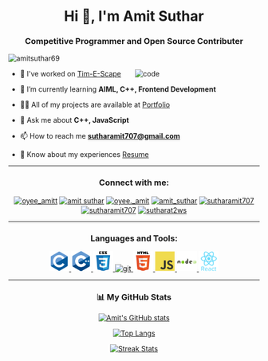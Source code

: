 <h1 align="center" style="font-weight: bold">Hi 👋, I'm Amit Suthar </h1>
<h3 align="center">Competitive Programmer and Open Source Contributer</h3>

<p align="left"> <img src="https://komarev.com/ghpvc/?username=amitsuthar69&label=Profile%20views&color=0e75b6&style=flat" alt="amitsuthar69" /> </p>

<img align="right" alt="code" width="250" src="https://camo.githubusercontent.com/5ddf73ad3a205111cf8c686f687fc216c2946a75005718c8da5b837ad9de78c9/68747470733a2f2f7468756d62732e6766796361742e636f6d2f4576696c4e657874446576696c666973682d736d616c6c2e676966">

- 🔭 I've worked on [Tim-E-Scape](https://sumitst05.itch.io/tim-e-scape)

- 🌱 I’m currently learning **AIML, C++, Frontend Development**

- 👨‍💻 All of my projects are available at [Portfolio](https://portfolio.amitsuthar.repl.co/)

- 💬 Ask me about **C++, JavaScript**

- 📫 How to reach me **sutharamit707@gmail.com**

- 📄 Know about my experiences [Resume](https://drive.google.com/file/d/1bDtq6Si0bWaGRErNN89nwfgZ-MZyYp7n/view?usp=sharing)
<hr>
<h3 align="center" style="font-weight: bold" >Connect with me:</h3>

<p align="center">
<a href="https://twitter.com/oyee_amitt" target="blank"><img align="center" src="https://raw.githubusercontent.com/rahuldkjain/github-profile-readme-generator/master/src/images/icons/Social/twitter.svg" alt="oyee_amitt" height="30" width="40" /></a>
<a href="https://linkedin.com/in/amit suthar" target="blank"><img align="center" src="https://raw.githubusercontent.com/rahuldkjain/github-profile-readme-generator/master/src/images/icons/Social/linked-in-alt.svg" alt="amit suthar" height="30" width="40" /></a>
<a href="https://instagram.com/oyee._amit" target="blank"><img align="center" src="https://raw.githubusercontent.com/rahuldkjain/github-profile-readme-generator/master/src/images/icons/Social/instagram.svg" alt="oyee._amit" height="30" width="40" /></a>
<a href="https://www.codechef.com/users/amit_suthar" target="blank"><img align="center" src="https://cdn.jsdelivr.net/npm/simple-icons@3.1.0/icons/codechef.svg" alt="amit_suthar" height="30" width="40" /></a>
<a href="https://www.hackerrank.com/sutharamit707" target="blank"><img align="center" src="https://raw.githubusercontent.com/rahuldkjain/github-profile-readme-generator/master/src/images/icons/Social/hackerrank.svg" alt="sutharamit707" height="30" width="40" /></a>
<a href="https://www.leetcode.com/sutharamit707" target="blank"><img align="center" src="https://raw.githubusercontent.com/rahuldkjain/github-profile-readme-generator/master/src/images/icons/Social/leet-code.svg" alt="sutharamit707" height="30" width="40" /></a>
<a href="https://auth.geeksforgeeks.org/user/sutharat2ws" target="blank"><img align="center" src="https://raw.githubusercontent.com/rahuldkjain/github-profile-readme-generator/master/src/images/icons/Social/geeks-for-geeks.svg" alt="sutharat2ws" height="30" width="40" /></a>
</p>
<hr>
<h3 align="center" style="font-weight: bold" >Languages and Tools:</h3>
<p align="center"> <a href="https://www.cprogramming.com/" target="_blank" rel="noreferrer"> <img src="https://raw.githubusercontent.com/devicons/devicon/master/icons/c/c-original.svg" alt="c" width="40" height="40"/> </a> <a href="https://www.w3schools.com/cpp/" target="_blank" rel="noreferrer"> <img src="https://raw.githubusercontent.com/devicons/devicon/master/icons/cplusplus/cplusplus-original.svg" alt="cplusplus" width="40" height="40"/> </a> <a href="https://www.w3schools.com/css/" target="_blank" rel="noreferrer"> <img src="https://raw.githubusercontent.com/devicons/devicon/master/icons/css3/css3-original-wordmark.svg" alt="css3" width="40" height="40"/> </a> <a href="https://git-scm.com/" target="_blank" rel="noreferrer"> <img src="https://www.vectorlogo.zone/logos/git-scm/git-scm-icon.svg" alt="git" width="40" height="40"/> </a> <a href="https://www.w3.org/html/" target="_blank" rel="noreferrer"> <img src="https://raw.githubusercontent.com/devicons/devicon/master/icons/html5/html5-original-wordmark.svg" alt="html5" width="40" height="40"/> </a> <a href="https://developer.mozilla.org/en-US/docs/Web/JavaScript" target="_blank" rel="noreferrer"> <img src="https://raw.githubusercontent.com/devicons/devicon/master/icons/javascript/javascript-original.svg" alt="javascript" width="40" height="40"/> </a> <a href="https://nodejs.org" target="_blank" rel="noreferrer"> <img src="https://raw.githubusercontent.com/devicons/devicon/master/icons/nodejs/nodejs-original-wordmark.svg" alt="nodejs" width="40" height="40"/> </a> <a href="https://reactjs.org/" target="_blank" rel="noreferrer"> <img src="https://raw.githubusercontent.com/devicons/devicon/master/icons/react/react-original-wordmark.svg" alt="react" width="40" height="40"/> </a> </p>
<hr>
<h3 align="center" style="font-weight: bold" > 📊 My GitHub Stats  </h3>

<span align="center">
  
<div align="center">
 
[![Amit's GitHub stats](https://github-readme-stats-sumitst05.vercel.app/api?username=amitsuthar69&custom_title=My%20Github%20Stat's&show_icons=true&theme=dracula&border_radius=10&hide_border=true&bg_color=15,0d1117,1a1b26)](https://github.com/anuraghazra/github-readme-stats)
  
</div>
  
<div align = "center"> 
  
[![Top Langs](https://github-readme-stats-sumitst05.vercel.app/api/top-langs/?username=amitsuthar69&hide=GLSL&theme=dracula&hide_border=true&border_radius=10&bg_color=15,0d1117,1a1b26&show_icons=true&layout=compact)](https://github.com/anuraghazra/github-readme-stats)

</div>

<div align = "center">

[![Streak Stats](https://github-readme-streak-stats.herokuapp.com/?user=amitsuthar69&hide=GLSL&theme=dracula&hide_border=true&border_radius=10&bg_color=15,0d1117,1a1b26&show_icons=true&layout=compact)](ttps://github.com/anuraghazra/github-readme-stats)

</div>
</span>
